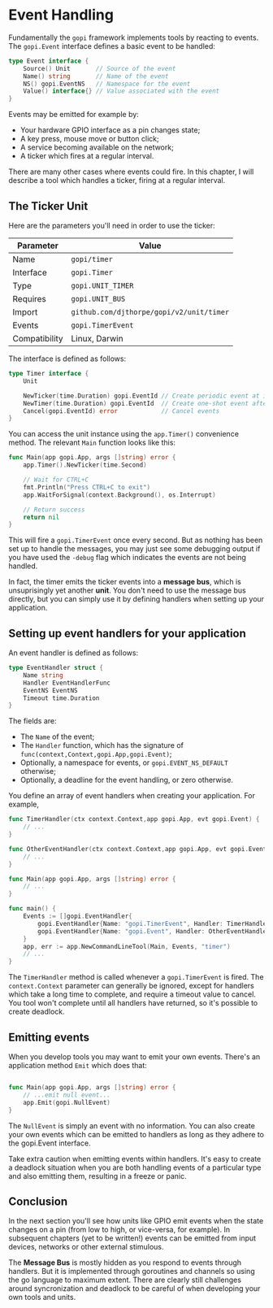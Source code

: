 # Event Handling

Fundamentally the `gopi` framework implements tools by reacting to events. The `gopi.Event` interface defines a basic event to be handled:

```go
type Event interface {
	Source() Unit       // Source of the event
	Name() string       // Name of the event
	NS() gopi.EventNS   // Namespace for the event
	Value() interface{} // Value associated with the event
}
```

Events may be emitted for example by:

  * Your hardware GPIO interface as a pin changes state;
  * A key press, mouse move or button click;
  * A service becoming available on the network;
  * A ticker which fires at a regular interval.

There are many other cases where events could fire. In this chapter, I will describe a tool which handles a ticker, firing at a regular interval.

## The Ticker Unit

Here are the parameters you'll need in order to use the ticker:

| Parameter        | Value                |
| ---------------- | -------------------- |
| Name             | `gopi/timer`         |
| Interface        | `gopi.Timer`         |
| Type             | `gopi.UNIT_TIMER`    |
| Requires         | `gopi.UNIT_BUS`      |
| Import           | `github.com/djthorpe/gopi/v2/unit/timer` |
| Events           | `gopi.TimerEvent`    |
| Compatibility    | Linux, Darwin        |

The interface is defined as follows:

```go
type Timer interface {
	Unit

	NewTicker(time.Duration) gopi.EventId // Create periodic event at interval
	NewTimer(time.Duration) gopi.EventId  // Create one-shot event after interval
	Cancel(gopi.EventId) error            // Cancel events
}
```

You can access the unit instance using the `app.Timer()` convenience method. The relevant `Main` function looks like this:

```go
func Main(app gopi.App, args []string) error {
    app.Timer().NewTicker(time.Second)

	// Wait for CTRL+C
	fmt.Println("Press CTRL+C to exit")
	app.WaitForSignal(context.Background(), os.Interrupt)

	// Return success
	return nil
}
```

This will fire a `gopi.TimerEvent` once every second. But as nothing has been set up to handle the messages, you may just see some debugging output if you have used the `-debug` flag which indicates the events are not being handled.

In fact, the timer emits the ticker events into a __message bus__, which is unsuprisingly yet another __unit__. You don't need to use the message bus directly, but you can simply use it by defining handlers when setting up your application.

## Setting up event handlers for your application

An event handler is defined as follows:

```go
type EventHandler struct {
	Name string
	Handler EventHandlerFunc
	EventNS EventNS
	Timeout time.Duration
}
```

The fields are:

  * The `Name` of the event;
  * The `Handler` function, which has the signature of `func(context,Context,gopi.App,gopi.Event)`;
  * Optionally, a namespace for events, or `gopi.EVENT_NS_DEFAULT` otherwise;
  * Optionally, a deadline for the event handling, or zero otherwise.

You define an array of event handlers when creating your application. For example,

```go
func TimerHandler(ctx context.Context,app gopi.App, evt gopi.Event) {
	// ...
}

func OtherEventHandler(ctx context.Context,app gopi.App, evt gopi.Event) {
	// ...
}

func Main(app gopi.App, args []string) error {
	// ...
}

func main() {
	Events := []gopi.EventHandler{
		gopi.EventHandler{Name: "gopi.TimerEvent", Handler: TimerHandler},
		gopi.EventHandler{Name: "gopi.Event", Handler: OtherEventHandler},
	}
	app, err := app.NewCommandLineTool(Main, Events, "timer")
	// ...
}
```

The `TimerHandler` method is called whenever a `gopi.TimerEvent` is fired. The `context.Context` parameter can generally be ignored, except for handlers which take a long time to complete, and require a timeout value to cancel. You tool
won't complete until all handlers have returned, so it's possible to create
deadlock.

## Emitting events

When you develop tools you may want to emit your own events. There's an application method `Emit` which does that:

```go

func Main(app gopi.App, args []string) error {
	// ...emit null event...
	app.Emit(gopi.NullEvent)
}
```

The `NullEvent` is simply an event with no information. You can also create your
own events which can be emitted to handlers as long as they adhere to the gopi.Event interface.

Take extra caution when emitting events within handlers. It's easy to create a deadlock situation when you are both handling events of a particular type and also emitting them, resulting in a freeze or panic.

## Conclusion

In the next section you'll see how units like GPIO emit events when the state
changes on a pin (from low to high, or vice-versa, for example). In subsequent chapters (yet to be written!) events can be emitted from input devices, networks or other external stimulous.

The __Message Bus__ is mostly hidden as you respond to events through handlers. But it is implemented through goroutines and channels so using the go language to maximum extent. There are clearly still challenges around syncronization and deadlock to be careful of when developing your own tools and units.


